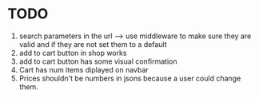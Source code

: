 # TODO

1. search parameters in the url --> use middleware to make sure they are valid and if they are not set them to a default
2. add to cart button in shop works
3. add to cart button has some visual confirmation
5. Cart has num items diplayed on navbar
6. Prices shouldn't be numbers in jsons because a user could change them.
